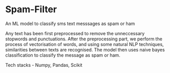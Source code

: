 # Spam-Filter
An ML model to classify sms text messsages as spam or ham

Any text has been first preprocessed to remove the unneccessary stopwords and punctuations. After the preprocessing part, we perform the process of vectorisation of words, and using some natural NLP techniques, similarities between texts are recognised. The model then uses naive bayes classification to classify the message as spam or ham.

Tech stacks - Numpy, Pandas, Scikit

